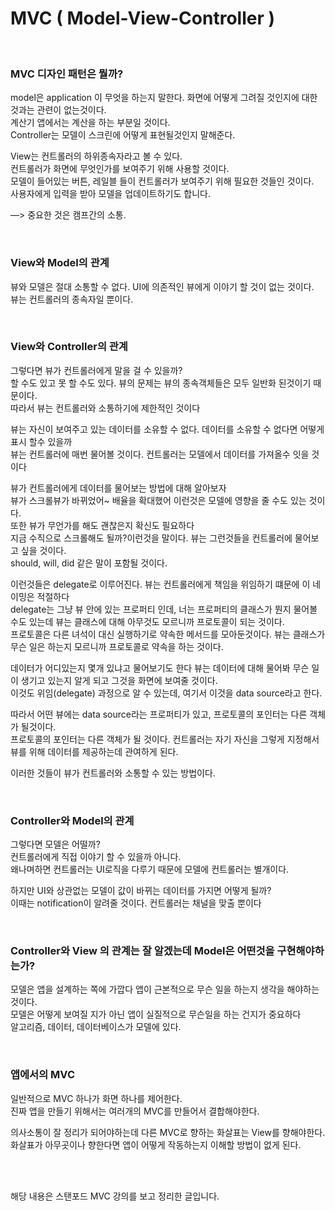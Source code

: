 # MVC ( Model-View-Controller ) 

<br/>

### MVC 디자인 패턴은 뭘까?

model은 application 이 무엇을 하는지 말한다. 화면에 어떻게 그려질 것인지에 대한 것과는 관련이 없는것이다.  
계산기 앱에서는 계산을 하는 부분일 것이다.  
Controller는 모델이 스크린에 어떻게 표현될것인지 말해준다.   

View는 컨트롤러의 하위종속자라고 볼 수 있다.  
컨트롤러가 화면에 무엇인가를 보여주기 위해 사용할 것이다.  
모델이 들어있는 버튼, 레일블 들이 컨트롤러가 보여주기 위해 필요한 것들인 것이다.  
사용자에게 입력을 받아 모델을 업데이트하기도 합니다.  

—> 중요한 것은 캠프간의 소통. 

<br/>

### View와 Model의 관계

뷰와 모델은 절대 소통할 수 없다. UI에 의존적인 뷰에게 이야기 할 것이 없는 것이다.  
뷰는 컨트롤러의 종속자일 뿐이다.  

<br/>

### View와 Controller의 관계

그렇다면 뷰가 컨트롤러에게 말을 걸 수 있을까?  
할 수도 있고 못 할 수도 있다. 뷰의 문제는 뷰의 종속객체들은 모두 일반화 된것이기 때문이다.  
따라서 뷰는 컨트롤러와 소통하기에 제한적인 것이다  

뷰는 자신이 보여주고 있는 데이터를 소유할 수 없다.
데이터를 소유할 수 없다면 어떻게 표시 할수 있을까  
뷰는 컨트롤러에 매번 물어볼 것이다. 컨트롤러는 모델에서 데이터를 가져올수 잇을 것이다  

뷰가 컨트롤러에게 데이터를 물어보는 방법에 대해 알아보자  
뷰가 스크롤뷰가 바뀌었어~ 배율을 확대했어 이런것은 모델에 영향을 줄 수도 있는 것이다.  
또한 뷰가 무언가를 해도 괜찮은지 확신도 필요하다  
지금 수직으로 스크롤해도 될까?이런것을 말이다. 뷰는 그런것들을 컨트롤러에 물어보고 싶을 것이다.  
should, will, did 같은 말이 포함될 것이다.   

이런것들은 delegate로 이루어진다. 뷰는 컨트롤러에게 책임을 위임하기 떄문에 이 네이밍은 적절하다  
delegate는 그냥 뷰 안에 있는 프로퍼티 인데, 너는 프로퍼티의 클래스가 뭔지 물어볼 수도 있는데 뷰는 클래스에 대해 아무것도 모르니까 프로토콜이 되는 것이다.  
프로토콜은 다른 녀석이 대신 실행하기로 약속한 메서드를 모아둔것이다. 뷰는 클래스가 무슨 일은 하는지 모르니까 프로토콜로 약속을 하는 것이다.  

데이터가 어디있는지 몇개 있냐고 물어보기도 한다 뷰는 데이터에 대해 물어봐
무슨 일이 생기고 있는지 알게 되고 그것을 화면에 보여줄 것이다.  
이것도 위임(delegate) 과정으로 알 수 있는데, 여기서 이것을 data source라고 한다.

따라서 어떤 뷰에는 data source라는 프로퍼티가 있고, 프로토콜의 포인터는 다른 객체가 될것이다.  
프로토콜의 포인터는 다른 객체가 될 것이다. 컨트롤러는 자기 자신을 그렇게 지정해서 뷰를 위해 데이터를 제공하는데 관여하게 된다.

이러한 것들이 뷰가 컨트롤러와 소통할 수 있는 방법이다.

<br/>

### Controller와 Model의 관계

그렇다면 모델은 어떨까?  
컨트롤러에게 직접 이야기 할 수 있을까 아니다.  
왜나며하면 컨트롤러는 UI로직을 다루기 때문에 모델에 컨트롤러는 별개이다.

하지만 UI와 상관없는 모델이 값이 바뀌는 데이터를 가지면 어떻게 될까?  
이때는 notification이 알려줄 것이다. 컨트롤러는 채널을 맞출 뿐이다

<br/>

### Controller와 View 의 관계는 잘 알겠는데 Model은 어떤것을 구현해야하는가?

모델은 앱을 설계하는 쪽에 가깝다 앱이 근본적으로 무슨 일을 하는지 생각을 해야하는 것이다.  
모델은 어떻게 보여질 지가 아닌 앱이 실질적으로 무슨일을 하는 건지가 중요하다  
알고리즘, 데이터, 데이터베이스가 모델에 있다.

<br/>

### 앱에서의 MVC

일반적으로 MVC 하나가 화면 하나를 제어한다.   
진짜 앱을 만들기 위해서는 여러개의 MVC를 만들어서 결합해야한다.   

의사소통이 잘 정리가 되어야하는데 다른 MVC로 향하는 화살표는 View를 향해야한다.  
화살표가 아무곳이나 향한다면 앱이 어떻게 작동하는지 이해할 방법이 없게 된다.


<br/>
<br/>

해당 내용은 스탠포드 MVC 강의를 보고 정리한 글입니다.
